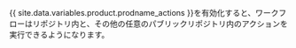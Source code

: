 {{ site.data.variables.product.prodname_actions }}を有効化すると、ワークフローはリポジトリ内と、その他の任意のパブリックリポジトリ内のアクションを実行できるようになります。